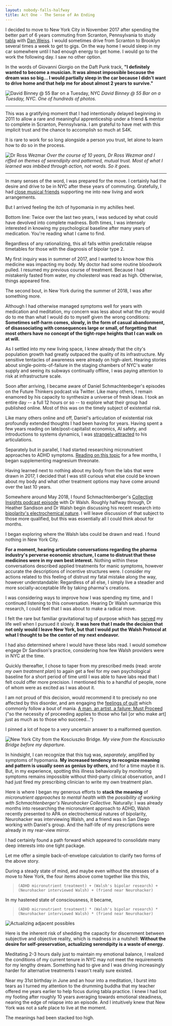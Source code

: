 ```yaml
---
layout: nobody-falls-halfway
title: Act One - The Sense of An Ending
---
```


I decided to move to New York City in November 2017 after spending the better part of 6 years commuting from Scranton, Pennsylvania to study [tabla](/tabla) with [Dan Weiss](http://www.danweiss.net). I would sometimes drive from Scranton to Brooklyn several times a week to get to gigs. On the way home I would sleep in my car somewhere until I had enough energy to get home. I would go to the work the following day. I saw no other option.

In the words of Giovanni Giorgio on the Daft Punk track, **"I definitely wanted to become a musician. It was almost impossible because the dream was so big... I would partially sleep in the car
because I didn't want to drive home and that help me for about almost 2 years to survive."**

![David Binney @ 55 Bar on a Tuesday, NYC](/assets/binney.png)
*David Binney @ 55 Bar on a Tuesday, NYC. One of hundreds of photos.* 

___

This was a gratifying moment that I had intentionally delayed beginning in 2011 to allow a rare and meaningful apprenticeship under a friend & mentor to complete in Scranton, Pennsylvania. I am grateful to have met with this implicit trust and the chance to accomplish so much at S4K. 

It is rare to work for so long alongside a person you trust, let alone to learn how to do so in the process. 

![Dr Ross Wezmar](/assets/ross.png)
_Over the course of 10 years, Dr Ross Wezmar and I riffed on themes of serendipity and patterned, mutual trust. Most of what I learned was imbibed through action, not words. So it goes._

___

In many senses of the word, I was prepared for the move. I certainly had the desire and drive to be in NYC after these years of commuting. Gratefully, I had [close musical friends](http://www.samarthnagarkar.com) supporting me into new living and work arrangements. 

But I arrived feeling the itch of hypomania in my achilles heel.

Bottom line: Twice over the last two years, I was seduced by what could have devolved into complete madness. Both times, I was intensely interested in knowing my psychological baseline after many years of medication. You're reading what I came to find.

Regardless of any rationalizing, this all falls within predictable relapse timetables for those with the diagnosis of bipolar type 2. 

My first inquiry was in summer of 2017, and I wanted to know how this medicine was impacting my body. My doctor had some routine bloodwork pulled. I resumed my previous course of treatment. Because I had mistakenly fasted from water, my cholesterol was read as high. Otherwise, things appeared fine.

The second bout, in New York during the summer of 2018, I was after something more.

Although I had otherwise managed symptoms well for years with medication and meditation, my concern was less about what the city would do to me than what I would do to myself given the wrong conditions: **Sometimes self-harm comes, slowly, in the form of casual abandonment, of disassociating with consequences large or small, of forgetting that most others have no concept of the tight-rope heights that I can walk on at will.**

As I settled into my new living space, I knew already that the city's population growth had greatly outpaced the quality of its infrastructure. My sensitive tentacles of awareness were already on high-alert. Hearing stories about single-points-of-failure in the staging chambers of NYC's water supply and seeing its subways continually offline, I was paying attention to risk at infrastructure scale.

Soon after arriving, I became aware of Daniel Schmachtenbeger's episodes on the Future Thinkers podcast via Twitter. Like many others, I remain enamored by his capacity to synthesize a universe of fresh ideas. I took an entire day -- a full 12 hours or so -- to explore what their group had published online. Most of this was on the timely subject of existential risk.

Like many others online and off, Daniel's articulation of existential risk profoundly extended thoughts I had been having for years. Having spent a few years reading on late/post-capitalist economics, AI safety, and introductions to systems dynamics, I was [strangely-attracted](https://en.wikipedia.org/wiki/Attractor#Strange_attractor) to his articulations.

Separately but in parallel, I had started researching micronutrient approaches to ADHD symptoms. [Reading on this topic](http://a.co/d/6IFBIF4) for a few months, I began supplementing magnesium threonate.

Having learned next to nothing about my body from the labs that were drawn in 2017, I decided that I was still curious what else could be known about my body and what other treatment options may have come around over the last 10 years. 

Somewhere around May 2018, I found Schmachtenberger's [Collective Insights podcast episode](https://neurohacker.com/how-nutrient-based-psychiatry-is-revolutionizing-mental-health-with-dr-bill-walsh) with Dr Walsh. Roughly halfway through, Dr Heather Sandison and Dr Walsh begin discussing his recent research into [bipolarity's electrochemical nature](http://www.ibpf.org/advanced-nutrient-therapies-bipolar-disorders-dr-william-walsh). I will leave discussion of that subject to those more qualified, but this was essentially all I could think about for months.

I began exploring where the Walsh labs could be drawn and read. I found nothing in New York City.

**For a moment, hearing articulate conversations regarding the pharma industry's perverse economic structure, I came to distrust that these medicines were in my own best interest.** Nothing within these conversations described applied treatments for manic symptoms, however accurate the descriptions of incentive structures were. I consider my actions related to this feeling of distrust my fatal mistake along the way, however understandable: Regardless of all else, I simply live a steadier and more socially-acceptable life by taking pharma's creations.

I was considering ways to improve how I was spending my time, and I continued listening to this conversation. Hearing Dr Walsh summarize this research, I could feel that I was about to make a radical move. 

I felt the rare but familiar gravitational tug of purpose which has [served](/tabla) my life well when I pursued it slowly. **It was here that I made the decision that not only would I leave New York, but that I would put the Walsh Protocol at what I thought to be the center of my next endeavor.**

I had also determined where I would have these labs read. I would somehow engage Dr Sandison's practice, considering how few Walsh providers were in NYC at the time.

Quickly thereafter, I chose to taper from my prescribed meds (read: *wrote my own treatment plan*) to again get a feel for my own psychological baseline for a short period of time until I was able to have labs read that I felt could offer more precision. I mentioned this to a handful of people, none of whom were as excited as I was about it.

I am not proud of this decision, would recommend it to precisely no one affected by this disorder, and am engaging the [feelings of guilt](https://www.theguardian.com/books/2013/apr/26/human-touch-in-bipolar-times) which commonly follow a bout of mania. [A man, an artist, a failure: Must Proceed](http://www.graceguts.com/essays/the-tiny-room-the-jottings-of-e-e-cummings) ("so the necessity of proceeding applies to those who fail [or who make art] just as much as to those who succeed...")

I pinned a lot of hope to a very uncertain answer to a malformed question.

![New York City from the Kosciuszko Bridge.](/assets/nyc.png)
_My view from the Kosciuszko Bridge before my departure._

In hindsight, I can recognize that this tug was, *separately*, amplified by symptoms of hypomania. **My increased tendency to recognize meaning and pattern is usually seen as genius by others**, and for a time maybe it is. But, in my experience, spotting this illness behaviorally by monitoring symptoms remains impossible without third-party clinical observation, and I had just fired my prescribing clinician to write my own treatment plan.

Here is where I began my generous efforts to **stack the meaning** of *micronutrient approaches to mental health* with the *possibility of working with Schmachtenberger's Neurohacker Collective*. Naturally: I was already months into researching the micronutrient approach to ADHD, Walsh recently presented to APA on electrochemical natures of bipolarity, Neurohacker was interviewing Walsh, and a friend was in San Diego working with Daniel's group. And the half-life of my prescriptions were already in my rear-view mirror.

I had certainly found a path forward which appeared to consolidate many deep interests into one tight package. 

Let me offer a simple back-of-envelope calculation to clarify two forms of the above story. 

During a steady state of mind, and maybe even without the stresses of a move to New York, the four items above come together like this this,

> `(ADHD micronutrient treatment) + (Walsh's bipolar research) +  (Neurohacker interviewed Walsh) + (friend near Neurohacker)`

In my hastened state of consciousness, it became,

> `(ADHD micronutrient treatment) * (Walsh's bipolar research) * (Neurohacker interviewed Walsh) * (friend near Neurohacker)`

![Actualizing adjacent possibles](/assets/possibles.jpg)

Here is the inherent risk of shedding the capacity for discernment between subjective and objective reality, which is madness in a nutshell: **Without the desire for self-preservation, actualizing serendipity is a waste of energy.** 

Meditating 2-3 hours daily just to maintain my emotional balance, I realized the conditions of my current tenure in NYC may not meet the requirements for my lengthy dream. Something had to give and I was driving increasingly harder for alternative treatments I wasn't really sure existed.

Near my 31st birthday in June and an hour into a meditation, I burst into tears as I turned my attention to the drumming buddha that my teacher  offered me years earlier to help focus during tabla practice. I knew I had lost my footing after roughly 10 years averaging towards emotional steadiness, nearing the edge of relapse into an episode. And I intuitively knew that New York was not a safe place to live at the moment.

The meanings had been stacked too high.